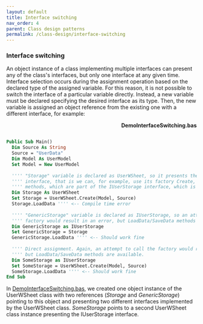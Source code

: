 ```yaml
---
layout: default
title: Interface switching
nav_order: 4
parent: Class design patterns
permalink: /class-design/interface-switching
---
```


### Interface switching

An object instance of a class implementing multiple interfaces can present any of the class's interfaces, but only one interface at any given time. Interface selection occurs during the assignment operation based on the declared type of the assigned variable. For this reason, it is not possible to switch the interface of a particular variable directly. Instead, a new variable must be declared specifying the desired interface as its type. Then, the new variable is assigned an object reference from the existing one with a different interface, for example:

<a name="DemoInterfaceSwitching.bas"></a>
<p align="right"><b>DemoInterfaceSwitching.bas</b></p>

```vb

Public Sub Main()
  Dim Source As String
  Source = "UserData"
  Dim Model As UserModel
  Set Model = New UserModel
  
  '''' "Storage" variable is declared as UserWSheet, so it presents the default UserWSheet
  '''' interface, that is we can, for example, use its factory Create, but not the utility
  '''' methods, which are part of the IUserStorage interface, which is now hidden.
  Dim Storage As UserWSheet
  Set Storage = UserWSheet.Create(Model, Source)
  Storage.LoadData '''' <-- Compile time error
  
  '''' "GenericStorage" variable is declared as IUserStorage, so an attempt to call the
  '''' factory would result in an error, but LoadData/SaveData methods are now available.
  Dim GenericStorage as IUserStorage
  Set GenericStorage = Storage
  GenericStorage.LoadData '''' <-- Should work fine
  
  '''' Direct assignment. Again, an attempt to call the factory would result in an error,
  '''' but LoadData/SaveData methods are available.
  Dim SomeStorage as IUserStorage
  Set SomeStorage = UserWSheet.Create(Model, Source)  
  SomeStorage.LoadData '''' <-- Should work fine
End Sub

```

In [DemoInterfaceSwitching.bas](#DemoInterfaceSwitching.bas), we created one object instance of the UserWSheet class with two references (*Storage* and *GenericStorage*) pointing to this object and presenting two different interfaces implemented by the UserWSheet class. *SomeStorage* points to a second UserWSheet class instance presenting the IUserStorage interface.
